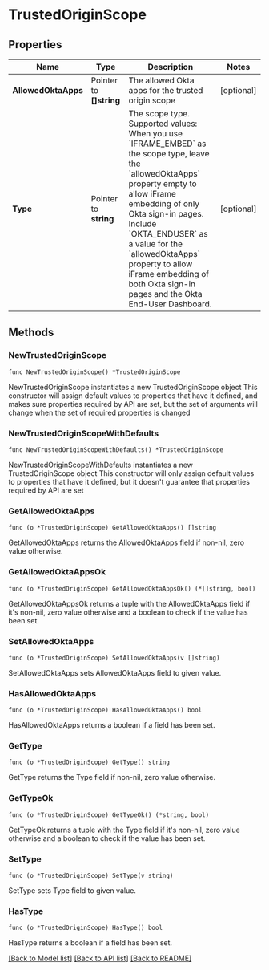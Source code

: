 # TrustedOriginScope

## Properties

Name | Type | Description | Notes
------------ | ------------- | ------------- | -------------
**AllowedOktaApps** | Pointer to **[]string** | The allowed Okta apps for the trusted origin scope | [optional] 
**Type** | Pointer to **string** | The scope type. Supported values: When you use &#x60;IFRAME_EMBED&#x60; as the scope type, leave the &#x60;allowedOktaApps&#x60; property empty to allow iFrame embedding of only Okta sign-in pages. Include &#x60;OKTA_ENDUSER&#x60; as a value for the &#x60;allowedOktaApps&#x60; property to allow iFrame embedding of both Okta sign-in pages and the Okta End-User Dashboard.  | [optional] 

## Methods

### NewTrustedOriginScope

`func NewTrustedOriginScope() *TrustedOriginScope`

NewTrustedOriginScope instantiates a new TrustedOriginScope object
This constructor will assign default values to properties that have it defined,
and makes sure properties required by API are set, but the set of arguments
will change when the set of required properties is changed

### NewTrustedOriginScopeWithDefaults

`func NewTrustedOriginScopeWithDefaults() *TrustedOriginScope`

NewTrustedOriginScopeWithDefaults instantiates a new TrustedOriginScope object
This constructor will only assign default values to properties that have it defined,
but it doesn't guarantee that properties required by API are set

### GetAllowedOktaApps

`func (o *TrustedOriginScope) GetAllowedOktaApps() []string`

GetAllowedOktaApps returns the AllowedOktaApps field if non-nil, zero value otherwise.

### GetAllowedOktaAppsOk

`func (o *TrustedOriginScope) GetAllowedOktaAppsOk() (*[]string, bool)`

GetAllowedOktaAppsOk returns a tuple with the AllowedOktaApps field if it's non-nil, zero value otherwise
and a boolean to check if the value has been set.

### SetAllowedOktaApps

`func (o *TrustedOriginScope) SetAllowedOktaApps(v []string)`

SetAllowedOktaApps sets AllowedOktaApps field to given value.

### HasAllowedOktaApps

`func (o *TrustedOriginScope) HasAllowedOktaApps() bool`

HasAllowedOktaApps returns a boolean if a field has been set.

### GetType

`func (o *TrustedOriginScope) GetType() string`

GetType returns the Type field if non-nil, zero value otherwise.

### GetTypeOk

`func (o *TrustedOriginScope) GetTypeOk() (*string, bool)`

GetTypeOk returns a tuple with the Type field if it's non-nil, zero value otherwise
and a boolean to check if the value has been set.

### SetType

`func (o *TrustedOriginScope) SetType(v string)`

SetType sets Type field to given value.

### HasType

`func (o *TrustedOriginScope) HasType() bool`

HasType returns a boolean if a field has been set.


[[Back to Model list]](../README.md#documentation-for-models) [[Back to API list]](../README.md#documentation-for-api-endpoints) [[Back to README]](../README.md)


